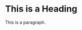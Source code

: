 # <!DOCTYPE html>

<html>

<head>

<title>Page Title</title>

</head>

<body>

<h1>This is a Heading</h1>

<p>This is a paragraph.</p>

</body>

</html>
